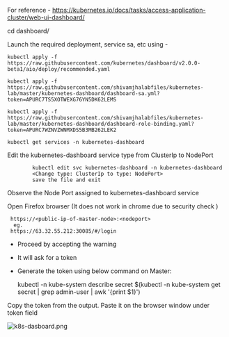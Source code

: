 
For reference -
https://kubernetes.io/docs/tasks/access-application-cluster/web-ui-dashboard/

cd dashboard/

Launch the required  deployment, service sa, etc using -

    kubectl apply -f https://raw.githubusercontent.com/kubernetes/dashboard/v2.0.0-beta1/aio/deploy/recommended.yaml

    kubectl apply -f https://raw.githubusercontent.com/shivamjhalabfiles/kubernetes-lab/master/kubernetes-dashboard/dashboard-sa.yml?token=APURC7TS5XOTWEXG76YN5DK62LEMS

    kubectl apply -f https://raw.githubusercontent.com/shivamjhalabfiles/kubernetes-lab/master/kubernetes-dashboard/dashboard-role-binding.yaml?token=APURC7WZNVZWNMXDS5B3MB262LEK2

    kubectl get services -n kubernetes-dashboard

Edit the kubernetes-dashboard service type from ClusterIp to NodePort

            kubectl edit svc kubernetes-dashboard -n kubernetes-dashboard
            <Change type: ClusterIp to type: NodePort>
            save the file and exit
Observe the Node Port assigned to kubernetes-dashboard service

Open Firefox browser (It does not work in chrome due to security check )

     https://<public-ip-of-master-node>:<nodeport>
      eg.
     https://63.32.55.212:30085/#/login

 - Proceed by accepting the warning

 - It will ask for a token

 - Generate the token using below command on Master:


    kubectl -n kube-system describe secret $(kubectl -n kube-system get secret | grep admin-user | awk '{print $1}')

Copy the token from the output.
Paste it on the browser window under token field


![k8s-dasboard.png](https://github.com/shivamjhalabfiles/kubernetes-lab/blob/master/images/k8s-dasboard.png)


